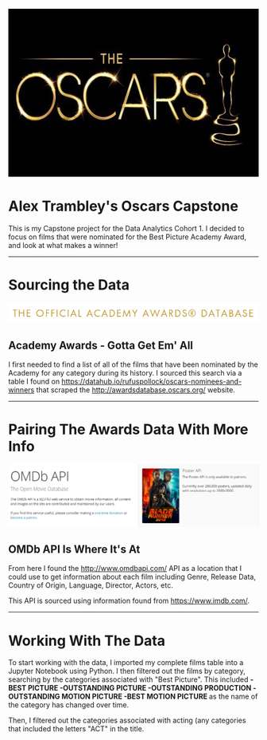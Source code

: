 <p align="center">
  <img width="600" height="337" src="https://github.com/alextrambley/alex_trambley_oscars_capstone/blob/master/Oscars-Logo-Statue.jpg">
</p>

# Alex Trambley's Oscars Capstone
This is my Capstone project for the Data Analytics Cohort 1. I decided to focus on films that were nominated for the Best Picture Academy Award, and look at what makes a winner!

-----
# Sourcing the Data
![Oscars-DB-logo](https://github.com/alextrambley/alex_trambley_oscars_capstone/blob/master/oscars_database_logo.png)

## Academy Awards - Gotta Get Em' All
I first needed to find a list of all of the films that have been nominated by the Academy for any category during its history. 
I sourced this search via a table I found on https://datahub.io/rufuspollock/oscars-nominees-and-winners that scraped the http://awardsdatabase.oscars.org/ website.

-----

# Pairing The Awards Data With More Info
![omdb_logo](https://github.com/alextrambley/alex_trambley_oscars_capstone/blob/master/omdb_api_logo.png)

## OMDb API Is Where It's At
From here I found the http://www.omdbapi.com/ API as a location that I could use to get information about each film including Genre, Release Data, Country of Origin, Language, Director, Actors, etc.

This API is sourced using information found from https://www.imdb.com/. 

-----
# Working With The Data

To start working with the data, I imported my complete films table into a Jupyter Notebook using Python. I then filtered out the films by category, searching by the categories associated with "Best Picture". This included 
<b>
  -BEST PICTURE
  -OUTSTANDING PICTURE
  -OUTSTANDING PRODUCTION
  -OUTSTANDING MOTION PICTURE
  -BEST MOTION PICTURE
  </b> 
 as the name of the category has changed over time.

Then, I filtered out the categories associated with acting (any categories that included the letters "ACT" in the title.

